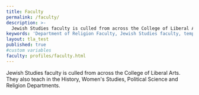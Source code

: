 ```yaml
---
title: Faculty
permalink: /faculty/
description: >-
  Jewish Studies faculty is culled from across the College of Liberal Arts including the History, Women's Studies, Political     Science and Religion Departments.
keywords: 'Department of Religion Faculty, Jewish Studies faculty, temple university'
layout: tla_test
published: true
#custom variables
faculty: profiles/faculty.html
---
```

Jewish Studies faculty is culled from across the College of Liberal Arts. They also teach in the History, Women's Studies, Political Science and Religion Departments.
